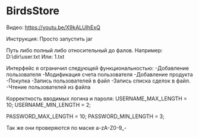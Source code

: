 # BirdsStore
Видео:  https://youtu.be/X9kALUlhExQ

Инструкция:
Просто запустить jar

Путь либо полный либо относительный до фалов. Например:
D:\dir\user.txt
Или:
1.txt

Интерфейс я ограничил следующей функциональностью:
-Добавление пользователя
-Модификация счета пользователя
-Добавление продукта
-Покупка
-Запись пользователей в файл
-Запись списка сделок в файл.
-Чтение пользователей из файла


Корректность вводимых логина и пароля: 
USERNAME_MAX_LENGTH = 10;
USERNAME_MIN_LENGTH = 2;

PASSWORD_MAX_LENGTH = 10;
PASSWORD_MIN_LENGTH = 3;

Так же они проверяются по маске a-zA-Z0-9_-

